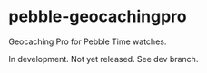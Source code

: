 # pebble-geocachingpro
Geocaching Pro for Pebble Time watches. 

In development. Not yet released. See dev branch.
